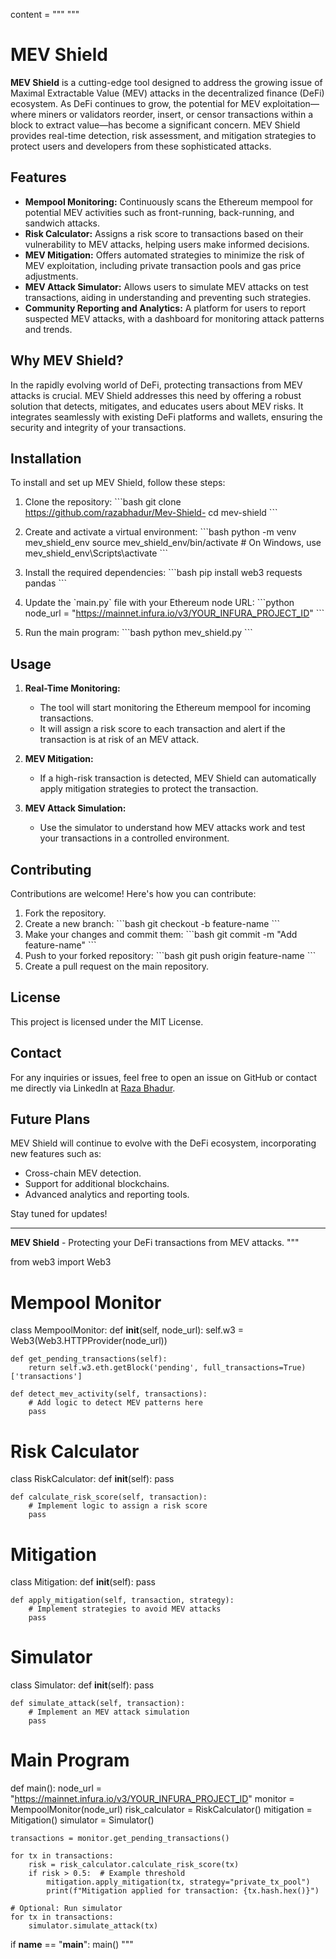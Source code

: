 
content = """
\"\"\"
# MEV Shield

**MEV Shield** is a cutting-edge tool designed to address the growing issue of Maximal Extractable Value (MEV) attacks in the decentralized finance (DeFi) ecosystem. As DeFi continues to grow, the potential for MEV exploitation—where miners or validators reorder, insert, or censor transactions within a block to extract value—has become a significant concern. MEV Shield provides real-time detection, risk assessment, and mitigation strategies to protect users and developers from these sophisticated attacks.

## Features

- **Mempool Monitoring:** Continuously scans the Ethereum mempool for potential MEV activities such as front-running, back-running, and sandwich attacks.
- **Risk Calculator:** Assigns a risk score to transactions based on their vulnerability to MEV attacks, helping users make informed decisions.
- **MEV Mitigation:** Offers automated strategies to minimize the risk of MEV exploitation, including private transaction pools and gas price adjustments.
- **MEV Attack Simulator:** Allows users to simulate MEV attacks on test transactions, aiding in understanding and preventing such strategies.
- **Community Reporting and Analytics:** A platform for users to report suspected MEV attacks, with a dashboard for monitoring attack patterns and trends.

## Why MEV Shield?

In the rapidly evolving world of DeFi, protecting transactions from MEV attacks is crucial. MEV Shield addresses this need by offering a robust solution that detects, mitigates, and educates users about MEV risks. It integrates seamlessly with existing DeFi platforms and wallets, ensuring the security and integrity of your transactions.

## Installation

To install and set up MEV Shield, follow these steps:

1. Clone the repository:
   \```bash
   git clone https://github.com/razabhadur/Mev-Shield-
   cd mev-shield
   \```

2. Create and activate a virtual environment:
   \```bash
   python -m venv mev_shield_env
   source mev_shield_env/bin/activate  # On Windows, use mev_shield_env\\Scripts\\activate
   \```

3. Install the required dependencies:
   \```bash
   pip install web3 requests pandas
   \```

4. Update the \`main.py\` file with your Ethereum node URL:
   \```python
   node_url = "https://mainnet.infura.io/v3/YOUR_INFURA_PROJECT_ID"
   \```

5. Run the main program:
   \```bash
   python mev_shield.py
   \```

## Usage

1. **Real-Time Monitoring:**
   - The tool will start monitoring the Ethereum mempool for incoming transactions.
   - It will assign a risk score to each transaction and alert if the transaction is at risk of an MEV attack.

2. **MEV Mitigation:**
   - If a high-risk transaction is detected, MEV Shield can automatically apply mitigation strategies to protect the transaction.

3. **MEV Attack Simulation:**
   - Use the simulator to understand how MEV attacks work and test your transactions in a controlled environment.

## Contributing

Contributions are welcome! Here's how you can contribute:

1. Fork the repository.
2. Create a new branch:
   \```bash
   git checkout -b feature-name
   \```
3. Make your changes and commit them:
   \```bash
   git commit -m "Add feature-name"
   \```
4. Push to your forked repository:
   \```bash
   git push origin feature-name
   \```
5. Create a pull request on the main repository.

## License

This project is licensed under the MIT License.

## Contact

For any inquiries or issues, feel free to open an issue on GitHub or contact me directly via LinkedIn at [Raza Bhadur](https://www.linkedin.com/in/raza-bhadur-b67248201).

## Future Plans

MEV Shield will continue to evolve with the DeFi ecosystem, incorporating new features such as:
- Cross-chain MEV detection.
- Support for additional blockchains.
- Advanced analytics and reporting tools.

Stay tuned for updates!

---

**MEV Shield** - Protecting your DeFi transactions from MEV attacks.
\"\"\"

from web3 import Web3

# Mempool Monitor
class MempoolMonitor:
    def __init__(self, node_url):
        self.w3 = Web3(Web3.HTTPProvider(node_url))
    
    def get_pending_transactions(self):
        return self.w3.eth.getBlock('pending', full_transactions=True)['transactions']

    def detect_mev_activity(self, transactions):
        # Add logic to detect MEV patterns here
        pass

# Risk Calculator
class RiskCalculator:
    def __init__(self):
        pass
    
    def calculate_risk_score(self, transaction):
        # Implement logic to assign a risk score
        pass

# Mitigation
class Mitigation:
    def __init__(self):
        pass
    
    def apply_mitigation(self, transaction, strategy):
        # Implement strategies to avoid MEV attacks
        pass

# Simulator
class Simulator:
    def __init__(self):
        pass
    
    def simulate_attack(self, transaction):
        # Implement an MEV attack simulation
        pass

# Main Program
def main():
    node_url = "https://mainnet.infura.io/v3/YOUR_INFURA_PROJECT_ID"
    monitor = MempoolMonitor(node_url)
    risk_calculator = RiskCalculator()
    mitigation = Mitigation()
    simulator = Simulator()
    
    transactions = monitor.get_pending_transactions()
    
    for tx in transactions:
        risk = risk_calculator.calculate_risk_score(tx)
        if risk > 0.5:  # Example threshold
            mitigation.apply_mitigation(tx, strategy="private_tx_pool")
            print(f"Mitigation applied for transaction: {tx.hash.hex()}")

    # Optional: Run simulator
    for tx in transactions:
        simulator.simulate_attack(tx)

if __name__ == "__main__":
    main()
"""


